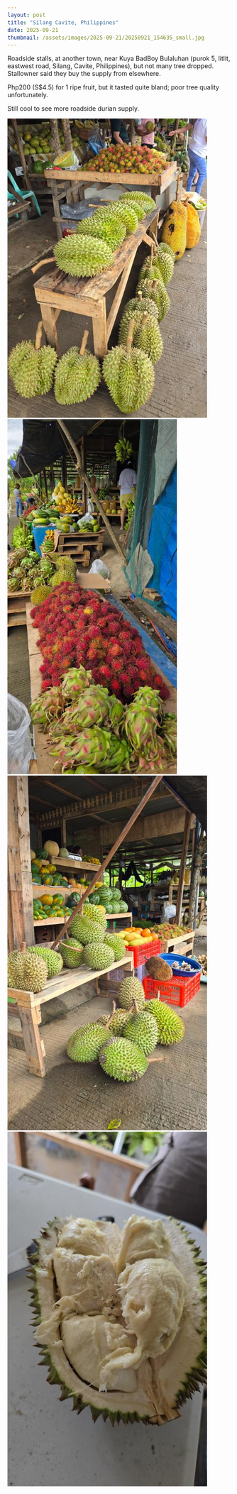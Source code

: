 ```yaml
---
layout: post
title: "Silang Cavite, Philippines"
date: 2025-09-21
thumbnail: /assets/images/2025-09-21/20250921_154635_small.jpg
---
```


Roadside stalls, at another town, near Kuya BadBoy Bulaluhan (purok 5, litlit, eastwest road, Silang, Cavite, Philippines), but not many tree dropped. Stallowner said they buy the supply from elsewhere.

Php200 (S$4.5) for 1 ripe fruit, but it tasted quite bland; poor tree quality unfortunately.

Still cool to see more roadside durian supply.

<img src="/assets/images/2025-09-21/20250921_154635_small.jpg" class="small-img" alt="silang_stall">
<img src="/assets/images/2025-09-21/20250921_154903_small.jpg" class="small-img" alt="silang_stall">
<img src="/assets/images/2025-09-21/20250921_155218_small.jpg" class="small-img" alt="silang_stall">
<img src="/assets/images/2025-09-21/20250921_155915_small.jpg" class="small-img" alt="silang_stall">


